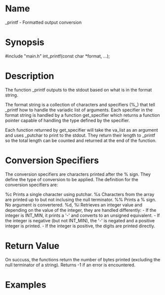 # Name
  \_printf - Formatted output conversion

# Synopsis
  #include "main.h"
  int\_printf(const char *format, ...);

# Description
  The function \_printf outputs to the stdout based on what is in the format string.

  The format string is a collection of characters and specifiers (%\_) that tell
  \_printf how to handle the variadic list of arguments.
  Each specifier in the format string is handled by a function get\_specifier
  which returns a function pointer capable of handling the type defined by
  the specifier.

  Each function returned by get\_specifier will take the va\_list as an argument
  and uses \_putchar to print to the stdout. They return their length to
  \_printf so the total length can be counted and returned at the end of the
  function.

# Conversion Specifiers
The conversion specifiers are characters printed after the % sign. They define the type of conversion to be applied.
The definition for the conversion specifiers are:

%c      Prints a single character using putchar.
%s      Characters from the array are printed up to but not inclusing the null terminator.
%%      Prints a % sign. No argument is convertered.
%d, %i  Retrieves an integer value and depending on the value of the integer, they are handled differently:
                - If the integer is INT\_MIN, it prints a '-' and converts to an unsigned equivalent.
                - If the integer is negative (but not INT_MIN), the '-' is negated and a positive integer is printed.
                - If the integer is positive, the digits are printed directly.
# Return Value
On succuss, the functions return the number of bytes printed
(excluding the null terminator of a string).
Returns -1 if an error is encountered.

# Examples
